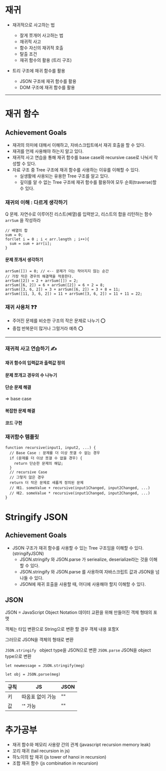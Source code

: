# 재귀

- 재귀적으로 사고하는 법
  - 잘게 쪼개어 사고하는 법
  - 재귀적 사고
  - 함수 자신의 재귀적 호출
  - 탈출 조건
  - 재귀 함수의 활용 (트리 구조)

- 트리 구조에 재귀 함수를 활용
  - JSON 구조에 재귀 함수를 활용
  - DOM 구조에 재귀 함수를 활용

---

# 재귀 함수

## Achievement Goals
- 재귀의 의미에 대해서 이해하고, 자바스크립트에서 재귀 호출을 할 수 있다.
- 재귀를 언제 사용해야 하는지 알고 있다.
- 재귀적 사고 연습을 통해 재귀 함수를 base case와 recursive case로 나눠서 작성할 수 있다.
- 자료 구조 중 Tree 구조에 재귀 함수를 사용하는 이유를 이해할 수 있다.
  - 실생활에 사용되는 유용한 Tree 구조를 알고 있다.
  - 깊이를 알 수 없는 Tree 구조에 재귀 함수를 활용하여 모두 순회(traverse)할 수 있다.

### 재귀의 이해 : 다르게 생각하기

Q 문제. 자연수로 이루어진 리스트(배열)를 입력받고, 리스트의 합을 리턴하는 함수 `arrSum` 을 작성하라

~~~
// 배열의 합
sum = 0;
for(let i = 0 ; i < arr.length ; i++){
  sum = sum + arr[i];
}
~~~

#### 문제 쪼개서 생각하기
~~~
arrSum([]) = 0; // <-- 문제가 더는 작아지지 않는 순간
// 가장 작은 경우의 해결책을 적용한다.
arrSum([2]) = 2 + arrSum([]) = 2;
arrSum([6, 2]) = 6 + arrSum([2]) = 6 + 2 = 8;
arrSum([3, 6, 2]) = 3 + arrSum([6, 2]) = 3 + 8 = 11;
arrSum([11, 3, 6, 2]) = 11 + arrSum([3, 6, 2]) = 11 + 11 = 22;
~~~

### 재귀 사용처 ❓❓
- 주어진 문제를 비슷한 구조의 작은 문제로 나누기 ⭕
- 중첩 반복문이 많거나 그럴거라 예측 ⭕

---

### 재귀적 사고 연습하기 ✍

#### 재귀 함수의 입력값과 출력값 정의

#### 문제 쪼개고 경우의 수 나누기

#### 단순 문제 해결
=> base case

#### 복잡한 문제 해결

#### 코드 구현

### 재귀함수 템플릿
~~~
function recursive(input1, input2, ...) {
  // Base Case : 문제를 더 이상 쪼갤 수 없는 경우
  if (문제를 더 이상 쪼갤 수 없을 경우) {
    return 단순한 문제의 해답;
  }
  // recursive Case
  // 그렇지 않은 경우
  return 더 작은 문제로 새롭게 정의된 문제
  // 예1. someValue + recursive(input1Changed, input2Changed, ...)
  // 예2. someValue * recursive(input1Changed, input2Changed, ...)
}
~~~

# Stringify JSON

## Achievement Goals

- JSON 구조가 재귀 함수를 사용할 수 있는 Tree 구조임을 이해할 수 있다. (stringifyJSON)
  - JSON.stringify 와 JSON.parse 가 seriealize,  deserialize라는 것을 이해할 수 있다.
  - JSON.stringify 와 JSON.parse 를 사용하여 자바스크립트 값과 JSON을 넘나들 수 있다.
  - JSON에 재귀 호출을 사용할 때, 어디에 사용해야 할지 이해할 수 있다.

## JSON

JSON = JavaScript Object Notation
데이터 교환을 위해 만들어진 객체 형태의 포맷

객체는 타입 변환으로 String으로 변환 할 경우 객체 내용 포함X

그러므로 JSON을 객체의 형태로 변환

`JSON.stringify ` object type을 JSON으로 변환
`JSON.parse` JSON을 object type으로 변환

~~~
let newmessage = JSON.stringify(meg)
~~~

~~~
let obj = JSON.parse(meg)
~~~

  |규칙|JS|JSON|
  |--|--|--|
  |키|따옴표 없이 가능|""|
  |값|'" 가능|""|

# 추가공부
- 재귀 함수와 메모리 사용량 간의 관계 (javascript recursion memory leak)
- 꼬리 재귀 (tail recursion in js)
- 하노이의 탑 재귀 (js tower of hanoi in recursion)
- 조합 재귀 함수 (js combination in recursion)